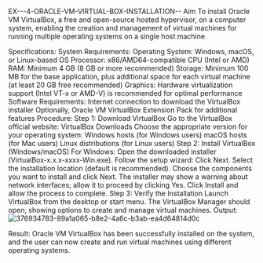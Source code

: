 EX---4-ORACLE-VM-VIRTUAL-BOX-INSTALLATION--
Aim
To install Oracle VM VirtualBox, a free and open-source hosted hypervisor, on a computer system, enabling the creation and management of virtual machines for running multiple operating systems on a single host machine.

Specifications:
System Requirements:
Operating System: Windows, macOS, or Linux-based OS
Processor: x86/AMD64-compatible CPU (Intel or AMD)
RAM: Minimum 4 GB (8 GB or more recommended)
Storage: Minimum 100 MB for the base application, plus additional space for each virtual machine (at least 20 GB free recommended)
Graphics: Hardware virtualization support (Intel VT-x or AMD-V) is recommended for optimal performance
Software Requirements:
Internet connection to download the VirtualBox installer
Optionally, Oracle VM VirtualBox Extension Pack for additional features
Procedure:
Step 1: Download VirtualBox
Go to the VirtualBox official website: VirtualBox Downloads
Choose the appropriate version for your operating system:
Windows hosts (for Windows users)
macOS hosts (for Mac users)
Linux distributions (for Linux users)
Step 2: Install VirtualBox (Windows/macOS)
For Windows:
Open the downloaded installer (VirtualBox-x.x.x-xxxx-Win.exe).
Follow the setup wizard:
Click Next.
Select the installation location (default is recommended).
Choose the components you want to install and click Next.
The installer may show a warning about network interfaces; allow it to proceed by clicking Yes.
Click Install and allow the process to complete.
Step 3: Verify the Installation
Launch VirtualBox from the desktop or start menu.
The VirtualBox Manager should open, showing options to create and manage virtual machines.
Output:
![376934783-89a1a065-b8e2-4a6c-b3ab-ea4d64814d0c](https://github.com/user-attachments/assets/4fdca0a8-f8cd-4a65-b6a3-e0a18f8d863f)


Result:
Oracle VM VirtualBox has been successfully installed on the system, and the user can now create and run virtual machines using different operating systems.
